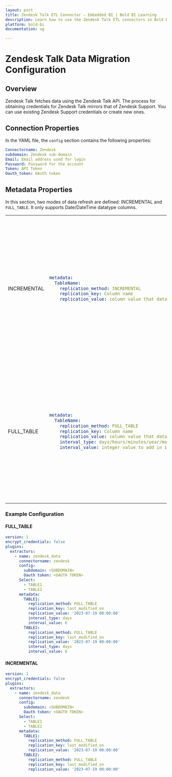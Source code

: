 ```yaml
---
layout: post
title: Zendesk Talk ETL Connector – Embedded BI | Bold BI Learning
description: Learn how to use the Zendesk Talk ETL connectors in Bold BI Enterprise Edition. Discover simple steps to integrate data smoothly and make the most of your analytics.
platform: bold-bi
documentation: ug

---
```


# Zendesk Talk Data Migration Configuration

## Overview
Zendesk Talk fetches data using the Zendesk Talk API. The process for obtaining credentials for Zendesk Talk mirrors that of Zendesk Support. You can use existing Zendesk Support credentials or create new ones.

## Connection Properties
In the YAML file, the `config` section contains the following properties:
```yaml
Connectorname: Zendesk
subdomain: Zendesk sub-domain
Email: Email address used for login
Password: Password for the account
Token: API Token
Oauth_token: OAuth token
```
## Metadata Properties
In this section, two modes of data refresh are defined: INCREMENTAL and ``FULL_TABLE``. It only supports Date/DateTime datatype columns.

<table>
    <tr>
        <td></td>
        <td></td>
        <td></td>
    </tr>
    <tr>
        <td>INCREMENTAL</td>
        <td>

```yaml
metadata:
  TableName:
    replication_method: INCREMENTAL
    replication_key: Column name
    replication_value: column value that data starts from
```
</td>
        <td>This mode fetches data from the date column mentioned in the replication key from the start date, as specified in the replication value. Once scheduled, the replication value is updated automatically from the imported data.</td>
    </tr>
    <tr>
        <td>FULL_TABLE</td>
        <td>

```yaml
metadata:
  TableName:
    replication_method: FULL_TABLE
    replication_key: Column name
    replication_value: column value that data starts from
    interval_type: days/hours/minutes/year/month
    interval_value: integer value to add in interval type
```
</td>
        <td>This mode fetches data from the date column mentioned in the replication key from the start date, as specified in the replication value. Once scheduled, the replication value is updated automatically from the imported data.</td>
    </tr>
</table>

### Example Configuration

#### FULL_TABLE

```YAML
version: 1
encrypt_credentials: false
plugins:
  extractors:
    - name: zendesk_data
      connectorname: zendesk
      config:
        subdomain: <SUBDOMAIN>
        Oauth token: <OAUTH TOKEN>
      Select:
        - TABLE1
        - TABLE2
      metadata:
        TABLE1:
          replication_method: FULL_TABLE
          replication_key: last_modified_on
          replication_value: '2023-07-19 00:00:00'
          interval_type: days
          interval_value: 6
        TABLE2:
          replication_method: FULL_TABLE
          replication_key: last_modified_on
          replication_value: '2023-07-19 00:00:00'
          interval_type: days
          interval_value: 6

```
#### INCREMENTAL
```YAML
version: 1
encrypt_credentials: false
plugins:
  extractors:
    - name: zendesk_data
      connectorname: zendesk
      config:
        subdomain: <SUBDOMAIN>
        Oauth token: <OAUTH TOKEN>
      Select:
        - TABLE1
        - TABLE2
      metadata:
        TABLE1:
          replication_method: FULL_TABLE
          replication_key: last_modified_on
          replication_value: '2023-07-19 00:00:00'
        TABLE2:
          replication_method: FULL_TABLE
          replication_key: last_modified_on
          replication_value: '2023-07-19 00:00:00'

```

